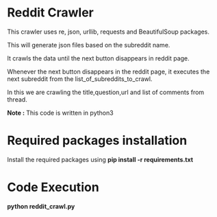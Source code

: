 # Reddit Crawler

This crawler uses re, json, urllib, requests and BeautifulSoup packages.

This will generate json files based on the subreddit name.

It crawls the data until the next button disappears in reddit page.

Whenever the next button disappears in the reddit page, it executes the next
subreddit from the list_of_subreddits_to_crawl.

In this we are crawling the title,question,url and list of comments from thread.

**Note :** This code is written in python3


# Required packages installation

Install the required packages using **pip install -r requirements.txt**

# Code Execution

**python reddit_crawl.py**
